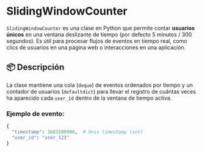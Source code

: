 # SlidingWindowCounter

`SlidingWindowCounter` es una clase en Python que permite contar **usuarios únicos** en una ventana deslizante de tiempo (por defecto 5 minutos / 300 segundos). Es útil para procesar flujos de eventos en tiempo real, como clics de usuarios en una página web o interacciones en una aplicación.

## 📦 Descripción

La clase mantiene una cola (`deque`) de eventos ordenados por tiempo y un contador de usuarios (`defaultdict`) para llevar el registro de cuántas veces ha aparecido cada `user_id` dentro de la ventana de tiempo activa.

### Ejemplo de evento:

```python
{
  "timestamp": 1681500000,  # Unix timestamp (int)
  "user_id": "user_123"
}
